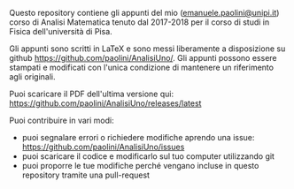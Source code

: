 Questo repository contiene gli appunti del mio (emanuele.paolini@unipi.it) corso di Analisi Matematica tenuto dal 2017-2018 per il corso di studi in Fisica dell'università di Pisa.

Gli appunti sono scritti in LaTeX e sono messi liberamente a disposizione su github https://github.com/paolini/AnalisiUno/.
Gli appunti possono essere stampati e modificati con l'unica condizione di mantenere un riferimento agli originali.

Puoi scaricare il PDF dell'ultima versione qui: https://github.com/paolini/AnalisiUno/releases/latest

Puoi contribuire in vari modi:
* puoi segnalare errori o richiedere modifiche aprendo una issue: https://github.com/paolini/AnalisiUno/issues
* puoi scaricare il codice e modificarlo sul tuo computer utilizzando git
* puoi proporre le tue modifiche perché vengano incluse in questo repository tramite una pull-request
